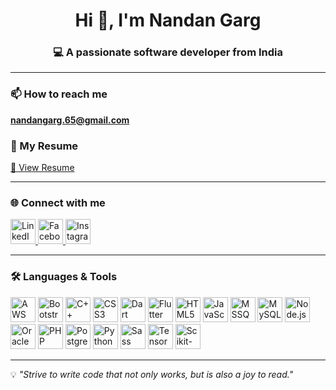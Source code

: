 <h1 align="center">Hi 👋, I'm Nandan Garg</h1>
<h3 align="center">💻 A passionate software developer from India</h3>

---

### 📫 How to reach me
**nandangarg.65@gmail.com**

### 📄 My Resume  
[📂 View Resume](https://drive.google.com/file/d/1rDG0gdHdvm1uAA3OpXafKQgCucg3AMd8/view?usp=sharing)

---

### 🌐 Connect with me
<p align="left">
<a href="https://www.linkedin.com/in/nandan-garg-25a1b0252/" target="_blank">
    <img src="https://skillicons.dev/icons?i=linkedin" alt="LinkedIn" width="40" height="40"/>
</a>
<a href="https://www.facebook.com/profile.php?id=100008848538341" target="_blank">
    <img src="https://skillicons.dev/icons?i=facebook" alt="Facebook" width="40" height="40"/>
</a>
<a href="https://www.instagram.com/_nandann._/" target="_blank">
    <img src="https://skillicons.dev/icons?i=instagram" alt="Instagram" width="40" height="40"/>
</a>
</p>

---

### 🛠 Languages & Tools
<p align="left"> 
    <img src="https://skillicons.dev/icons?i=aws" height="40" alt="AWS"/>
    <img src="https://skillicons.dev/icons?i=bootstrap" height="40" alt="Bootstrap"/>
    <img src="https://skillicons.dev/icons?i=cpp" height="40" alt="C++"/>
    <img src="https://skillicons.dev/icons?i=css" height="40" alt="CSS3"/>
    <img src="https://skillicons.dev/icons?i=dart" height="40" alt="Dart"/>
    <img src="https://skillicons.dev/icons?i=flutter" height="40" alt="Flutter"/>
    <img src="https://skillicons.dev/icons?i=html" height="40" alt="HTML5"/>
    <img src="https://skillicons.dev/icons?i=javascript" height="40" alt="JavaScript"/>
    <img src="https://www.svgrepo.com/show/303229/microsoft-sql-server-logo.svg" height="40" alt="MSSQL"/>
    <img src="https://skillicons.dev/icons?i=mysql" height="40" alt="MySQL"/>
    <img src="https://skillicons.dev/icons?i=nodejs" height="40" alt="Node.js"/>
    <img src="https://skillicons.dev/icons?i=oracle" height="40" alt="Oracle"/>
    <img src="https://skillicons.dev/icons?i=php" height="40" alt="PHP"/>
    <img src="https://skillicons.dev/icons?i=postgres" height="40" alt="PostgreSQL"/>
    <img src="https://skillicons.dev/icons?i=python" height="40" alt="Python"/>
    <img src="https://skillicons.dev/icons?i=sass" height="40" alt="Sass"/>
    <img src="https://skillicons.dev/icons?i=tensorflow" height="40" alt="TensorFlow"/>
    <a href="https://scikit-learn.org/"><img src="https://upload.wikimedia.org/wikipedia/commons/0/05/Scikit_learn_logo_small.svg" height="40" alt="Scikit-learn"/></a>
</p>

---

💡 *"Strive to write code that not only works, but is also a joy to read."*
